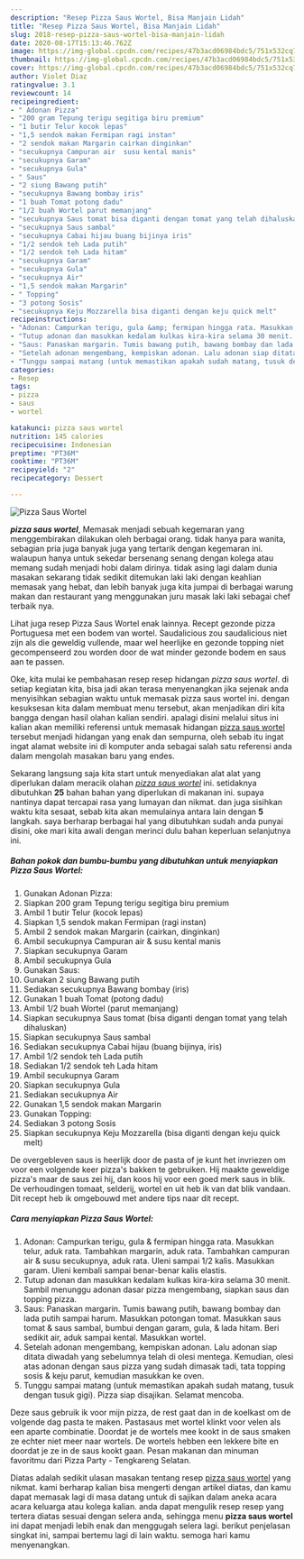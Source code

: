 ```yaml
---
description: "Resep Pizza Saus Wortel, Bisa Manjain Lidah"
title: "Resep Pizza Saus Wortel, Bisa Manjain Lidah"
slug: 2018-resep-pizza-saus-wortel-bisa-manjain-lidah
date: 2020-08-17T15:13:46.762Z
image: https://img-global.cpcdn.com/recipes/47b3acd06984bdc5/751x532cq70/pizza-saus-wortel-foto-resep-utama.jpg
thumbnail: https://img-global.cpcdn.com/recipes/47b3acd06984bdc5/751x532cq70/pizza-saus-wortel-foto-resep-utama.jpg
cover: https://img-global.cpcdn.com/recipes/47b3acd06984bdc5/751x532cq70/pizza-saus-wortel-foto-resep-utama.jpg
author: Violet Diaz
ratingvalue: 3.1
reviewcount: 14
recipeingredient:
- " Adonan Pizza"
- "200 gram Tepung terigu segitiga biru premium"
- "1 butir Telur kocok lepas"
- "1,5 sendok makan Fermipan ragi instan"
- "2 sendok makan Margarin cairkan dinginkan"
- "secukupnya Campuran air  susu kental manis"
- "secukupnya Garam"
- "secukupnya Gula"
- " Saus"
- "2 siung Bawang putih"
- "secukupnya Bawang bombay iris"
- "1 buah Tomat potong dadu"
- "1/2 buah Wortel parut memanjang"
- "secukupnya Saus tomat bisa diganti dengan tomat yang telah dihaluskan"
- "secukupnya Saus sambal"
- "secukupnya Cabai hijau buang bijinya iris"
- "1/2 sendok teh Lada putih"
- "1/2 sendok teh Lada hitam"
- "secukupnya Garam"
- "secukupnya Gula"
- "secukupnya Air"
- "1,5 sendok makan Margarin"
- " Topping"
- "3 potong Sosis"
- "secukupnya Keju Mozzarella bisa diganti dengan keju quick melt"
recipeinstructions:
- "Adonan: Campurkan terigu, gula &amp; fermipan hingga rata. Masukkan telur, aduk rata. Tambahkan margarin, aduk rata. Tambahkan campuran air &amp; susu secukupnya, aduk rata. Uleni sampai 1/2 kalis. Masukkan garam. Uleni kembali sampai benar-benar kalis elastis."
- "Tutup adonan dan masukkan kedalam kulkas kira-kira selama 30 menit. Sambil menunggu adonan dasar pizza mengembang, siapkan saus dan topping pizza."
- "Saus: Panaskan margarin. Tumis bawang putih, bawang bombay dan lada putih sampai harum. Masukkan potongan tomat. Masukkan saus tomat &amp; saus sambal, bumbui dengan garam, gula, &amp; lada hitam. Beri sedikit air, aduk sampai kental. Masukkan wortel."
- "Setelah adonan mengembang, kempiskan adonan. Lalu adonan siap ditata diwadah yang sebelumnya telah di olesi mentega. Kemudian, olesi atas adonan dengan saus pizza yang sudah dimasak tadi, tata topping sosis &amp; keju parut, kemudian masukkan ke oven."
- "Tunggu sampai matang (untuk memastikan apakah sudah matang, tusuk dengan tusuk gigi). Pizza siap disajikan. Selamat mencoba."
categories:
- Resep
tags:
- pizza
- saus
- wortel

katakunci: pizza saus wortel 
nutrition: 145 calories
recipecuisine: Indonesian
preptime: "PT36M"
cooktime: "PT36M"
recipeyield: "2"
recipecategory: Dessert

---
```



![Pizza Saus Wortel](https://img-global.cpcdn.com/recipes/47b3acd06984bdc5/751x532cq70/pizza-saus-wortel-foto-resep-utama.jpg)

<b><i>pizza saus wortel</i></b>, Memasak menjadi sebuah kegemaran yang menggembirakan dilakukan oleh berbagai orang. tidak hanya para wanita, sebagian pria juga banyak juga yang tertarik dengan kegemaran ini. walaupun hanya untuk sekedar bersenang senang dengan kolega atau memang sudah menjadi hobi dalam dirinya. tidak asing lagi dalam dunia masakan sekarang tidak sedikit ditemukan laki laki dengan keahlian memasak yang hebat, dan lebih banyak juga kita jumpai di berbagai warung makan dan restaurant yang menggunakan juru masak laki laki sebagai chef terbaik nya.

Lihat juga resep Pizza Saus Wortel enak lainnya. Recept gezonde pizza Portuguesa met een bodem van wortel. Saudalicious zou saudalicious niet zijn als die geweldig vullende, maar wel heerlijke en gezonde topping niet gecompenseerd zou worden door de wat minder gezonde bodem en saus aan te passen.

Oke, kita mulai ke pembahasan resep resep hidangan <i>pizza saus wortel</i>. di setiap kegiatan kita, bisa jadi akan terasa menyenangkan jika sejenak anda menyisihkan sebagian waktu untuk memasak pizza saus wortel ini. dengan kesuksesan kita dalam membuat menu tersebut, akan menjadikan diri kita bangga dengan hasil olahan kalian sendiri. apalagi disini melalui situs ini kalian akan memiliki referensi untuk memasak hidangan <u>pizza saus wortel</u> tersebut menjadi hidangan yang enak dan sempurna, oleh sebab itu ingat ingat alamat website ini di komputer anda sebagai salah satu referensi anda dalam mengolah masakan baru yang endes.


Sekarang langsung saja kita start untuk menyediakan alat alat yang diperlukan dalam meracik olahan <u><i>pizza saus wortel</i></u> ini. setidaknya dibutuhkan <b>25</b> bahan bahan yang diperlukan di makanan ini. supaya nantinya dapat tercapai rasa yang lumayan dan nikmat. dan juga sisihkan waktu kita sesaat, sebab kita akan memulainya antara lain dengan <b>5</b> langkah. saya berharap berbagai hal yang dibutuhkan sudah anda punyai disini, oke mari kita awali dengan merinci dulu bahan keperluan selanjutnya ini.

<!--inarticleads1-->

##### Bahan pokok dan bumbu-bumbu yang dibutuhkan untuk menyiapkan Pizza Saus Wortel:

1. Gunakan  Adonan Pizza:
1. Siapkan 200 gram Tepung terigu segitiga biru premium
1. Ambil 1 butir Telur (kocok lepas)
1. Siapkan 1,5 sendok makan Fermipan (ragi instan)
1. Ambil 2 sendok makan Margarin (cairkan, dinginkan)
1. Ambil secukupnya Campuran air &amp; susu kental manis
1. Siapkan secukupnya Garam
1. Ambil secukupnya Gula
1. Gunakan  Saus:
1. Gunakan 2 siung Bawang putih
1. Sediakan secukupnya Bawang bombay (iris)
1. Gunakan 1 buah Tomat (potong dadu)
1. Ambil 1/2 buah Wortel (parut memanjang)
1. Siapkan secukupnya Saus tomat (bisa diganti dengan tomat yang telah dihaluskan)
1. Siapkan secukupnya Saus sambal
1. Sediakan secukupnya Cabai hijau (buang bijinya, iris)
1. Ambil 1/2 sendok teh Lada putih
1. Sediakan 1/2 sendok teh Lada hitam
1. Ambil secukupnya Garam
1. Siapkan secukupnya Gula
1. Sediakan secukupnya Air
1. Gunakan 1,5 sendok makan Margarin
1. Gunakan  Topping:
1. Sediakan 3 potong Sosis
1. Siapkan secukupnya Keju Mozzarella (bisa diganti dengan keju quick melt)


De overgebleven saus is heerlijk door de pasta of je kunt het invriezen om voor een volgende keer pizza&#39;s bakken te gebruiken. Hij maakte geweldige pizza&#39;s maar de saus zei hij, dan koos hij voor een goed merk saus in blik. De verhoudingen tomaat, selderij, wortel en uit heb ik van dat blik vandaan. Dit recept heb ik omgebouwd met andere tips naar dit recept. 

<!--inarticleads2-->

##### Cara menyiapkan Pizza Saus Wortel:

1. Adonan: Campurkan terigu, gula &amp; fermipan hingga rata. Masukkan telur, aduk rata. Tambahkan margarin, aduk rata. Tambahkan campuran air &amp; susu secukupnya, aduk rata. Uleni sampai 1/2 kalis. Masukkan garam. Uleni kembali sampai benar-benar kalis elastis.
1. Tutup adonan dan masukkan kedalam kulkas kira-kira selama 30 menit. Sambil menunggu adonan dasar pizza mengembang, siapkan saus dan topping pizza.
1. Saus: Panaskan margarin. Tumis bawang putih, bawang bombay dan lada putih sampai harum. Masukkan potongan tomat. Masukkan saus tomat &amp; saus sambal, bumbui dengan garam, gula, &amp; lada hitam. Beri sedikit air, aduk sampai kental. Masukkan wortel.
1. Setelah adonan mengembang, kempiskan adonan. Lalu adonan siap ditata diwadah yang sebelumnya telah di olesi mentega. Kemudian, olesi atas adonan dengan saus pizza yang sudah dimasak tadi, tata topping sosis &amp; keju parut, kemudian masukkan ke oven.
1. Tunggu sampai matang (untuk memastikan apakah sudah matang, tusuk dengan tusuk gigi). Pizza siap disajikan. Selamat mencoba.


Deze saus gebruik ik voor mijn pizza, de rest gaat dan in de koelkast om de volgende dag pasta te maken. Pastasaus met wortel klinkt voor velen als een aparte combinatie. Doordat je de wortels mee kookt in de saus smaken ze echter niet meer naar wortels. De wortels hebben een lekkere bite en doordat je ze in de saus kookt gaan. Pesan makanan dan minuman favoritmu dari Pizza Party - Tengkareng Selatan. 

Diatas adalah sedikit ulasan masakan tentang resep <u>pizza saus wortel</u> yang nikmat. kami berharap kalian bisa mengerti dengan artikel diatas, dan kamu dapat memasak lagi di masa datang untuk di sajikan dalam aneka acara acara keluarga atau kolega kalian. anda dapat mengulik resep resep yang tertera diatas sesuai dengan selera anda, sehingga menu <b>pizza saus wortel</b> ini dapat menjadi lebih enak dan menggugah selera lagi. berikut penjelasan singkat ini, sampai bertemu lagi di lain waktu. semoga hari kamu menyenangkan.
